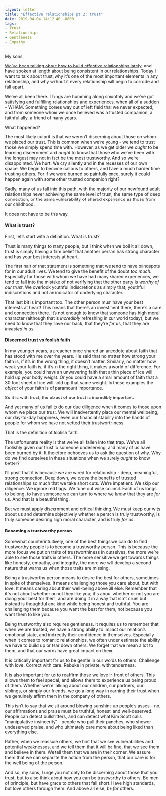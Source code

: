 ```yaml
---
layout: letter
title: "Effective relationships pt 2: trust"
date: 2019-04-04 14:12:40 -0800
tags:
- Trust
- Relationships
- Gentleness
- Empathy
---
```

My sons,

[We’ve been talking about how to build effective relationships lately](https://medium.com/thoughts-for-my-sons/effective-relationships-pt-1-consistency-440664711880), and have spoken at length about being consistent in our relationships. Today I want to talk about trust, why it’s one of the most important elements in any relationship, and why without it every relationship will begin to corrode and fall apart.

We’ve all been there. Things are humming along smoothly and we’ve got satisfying and fulfilling relationships and experiences, when all of a sudden - WHAM. Something comes way out of left field that we never expected, and from someone whom we once believed was a trusted companion, a faithful ally, a friend of many years.

What happened?

The most likely culprit is that we weren’t discerning about those on whom we placed our trust. This is common when we’re young - we tend to trust those we simply spend time with. However, as we get older we *ought* to be learning discernment and *ought* to know that those who we’ve been with the longest may not in fact be the most trustworthy. And so we’re disappointed. We hurt. We cry silently and in the recesses of our own space. We begin to become callous to others, and have a much harder time trusting others. For if we were burned so painfully once, surely it could happen again with some other trusted companion right?

Sadly, many of us fall into this path, with the majority of our newfound adult relationships never achieving the same level of trust, the same type of deep connection, or the same vulnerability of shared experience as those from our childhood.

It does not have to be this way.

#### What is trust?
First, let’s start with a definition. What is trust?

Trust is many things to many people, but I think when we boil it all down, trust is simply having a firm belief that another person has strong character and has your best interests at heart.

The first half of that statement is something that we tend to have blindspots for in our adult lives. We tend to give the benefit of the doubt *too much*. Especially for those with whom we have had many shared experiences, we tend to fall into the mistake of not verifying that the other party is *worthy of our trust*. We overlook youthful indiscretions as simply that; youthful indiscretions and not an indicator of underlying character.

That last bit is important too. The other person must have your best interests at heart! This means that there’s an investment there, there’s a care and connection there. It’s not enough to know that someone has high moral character (although that is *incredibly* refreshing in our world today), but we need to know that they have our back, that they’re *for* us, that they are *invested in us*.

#### Discerned trust vs foolish faith
In my younger years, a preacher once shared an anecdote about faith that has stood with me over the years. He said that no matter how strong your faith is, if it’s in the wrong thing, it doesn’t matter. Similarly, no matter how weak your faith is, if it’s in the right thing, it makes a world of difference. For example, you could have an unwavering faith that a thin piece of ice will hold up your body weight. Or you could have a small amount of faith that a 30 foot sheet of ice will hold up that same weight. In these examples the *object* of your faith is of paramount importance.

So it is with trust; the object of our trust is incredibly important.

And yet many of us fail to do our due diligence when it comes to those upon whom we place our trust. We will inadvertently place our mental wellbeing, our day-to-day happiness, even our financial stability into the hands of people for whom we have not vetted their trustworthiness.

That is the definition of foolish faith.

The unfortunate reality is that we’ve all fallen into that trap. We’ve all foolishly given our trust to someone undeserving, and many of us have been burned by it. It therefore behooves us to ask the question of why. Why do we find ourselves in these situations when we surely *ought* to know better?

I’ll posit that it is because we are wired for relationship - deep, meaningful, strong connection. Deep down, we *crave* the benefits of trusted relationships so much that we take short cuts. We’re impatient. We skip our diligence. We ignore red flags. We tune out wise council. Each of us longs to belong, to have someone we can turn to where we *know* that they are *for* us. And that is a beautiful thing.

But we must apply discernment and critical thinking. We must keep our wits about us and determine objectively whether a person is truly trustworthy, is truly someone desiring high moral character, and is truly *for us*.

#### Becoming a trustworthy person
Somewhat counterintuitively, one of the best things we can do to find trustworthy people is to become a trustworthy person. This is because the more focus we put on traits of trustworthiness in ourselves, the more we’re able to see those traits in others. The more sensitive we get towards things like honesty, empathy, and integrity, the more we will develop a second nature that warns us when those traits are missing.

Being a trustworthy person means to desire the best for others, sometimes in spite of themselves. It means challenging those you care about, but with love. It means caring about their well-being above all else. Remember that it's not about whether or not they like you; it's about whether or not you are doing your best for them, and are doing it in a way that isn't cruel but instead is thoughtful and kind while being honest and truthful. You are challenging them because you want the best for them, not because you want them to like you.

Being trustworthy also requires gentleness. It requires us to remember that when we are trusted, we have a strong ability to impact our relation’s emotional state, and indirectly their confidence in themselves. Especially when it comes to romantic relationships, we often under estimate the ability we have to build up or tear down others. We forget that we mean a lot to them, and that our words have great impact on them.

It is critically important for us to be gentle in our words to others. Challenge with love. Correct with care. Rebuke in private, with tenderness.

It is also important for us to reaffirm those we love in front of others. This allows them to feel special, and allows them to experience us being proud of them. Whether we’re talking about our children, our partners, our siblings, or simply our friends, we go a long way in earning their trust when we genuinely affirm them in the company of others.

This isn’t to say that we sit around blowing sunshine up people’s asses - no, our affirmations and praise must be truthful, honest, and well-deserved. People can detect bullshitters, and can detect what Kim Scott calls “manipulative insincerity” - people who pull their punches, who shower undeserved praise, and who ultimately care more about being liked than everything else.

Rather, when we reassure others, we hint that we see vulnerabilities and potential weaknesses, and we tell them that it will be fine, that we see them and believe in them. We tell them that we are in their corner. We assure them that we can separate the action from the person, that our care is for the well being of the person.

And so, my sons, I urge you not only to be discerning about those that you trust, but to also think about how you can be trustworthy to others. Be men of principle, but have grace to others that fall short. Have high standards, but love others through them. And above all else, be *for* others.
